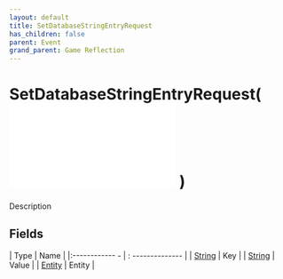 ```yaml
---
layout: default
title: SetDatabaseStringEntryRequest
has_children: false
parent: Event
grand_parent: Game Reflection
---
```

# SetDatabaseStringEntryRequest( ![ EntityEventBase ](game-reflection/events/entity_event_base.md) )
Description 

## Fields
| Type | Name |
|:------------ - | : -------------- |
| [String](game-reflection/components/string.md) | Key |
| [String](game-reflection/components/string.md) | Value |
| [Entity](game-reflection/classes/entity.md) | Entity |
